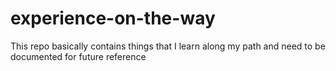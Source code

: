 # experience-on-the-way

This repo basically contains things that I learn along my path and need to be documented for future reference
